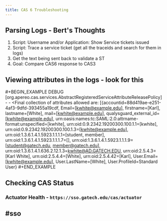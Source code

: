 ```yaml
---
title: CAS 6 Troubleshooting
---
```


## Parsing Logs - Bert's Thoughts
1. Script: Username and/or Application: Show Service tickets issued
2. Script: Trace a service ticket (get all the traceids and search for them in logs)
3. Get the text being sent back to validate a ST
4. Goal: Compare CAS6 response to CAS3
## Viewing attributes in the logs - look for this
#+BEGIN_EXAMPLE
DEBUG [org.apereo.cas.services.AbstractRegisteredServiceAttributeReleasePolicy] -  - <Final collection of attributes allowed are: [{​​accountid=88d419ae-e251-4af3-9dfd-393455a19cdf, Email=[kwhite@example.edu], firstname=[Karl], lastname=[White], mail=[kwhite@example.edu], qualysguard_external_id=[kwhite@example.edu], urn:oasis:names:tc:SAML:2.0:attrname-format:unspecified=[kwhite], urn:oid:0.9.2342.19200300.100.1.1=[kwhite], urn:oid:0.9.2342.19200300.100.1.3=[kwhite@example.edu], urn:oid:1.3.6.1.4.1.5923.1.1.1.1=[student, member], urn:oid:1.3.6.1.4.1.5923.1.1.1.7=[], urn:oid:1.3.6.1.4.1.5923.1.1.1.9=[student@gatech.edu, member@gatech.edu], urn:oid:1.3.6.1.4.1.636.2.12.1.3=kwhite@AD.GATECH.EDU, urn:oid:2.5.4.3=[Karl White], urn:oid:2.5.4.4=[White], urn:oid:2.5.4.42=[Karl], User.Email=[kwhite@example.edu], User.LastName=[White], User.ProfileId=Standard User}
#+END_EXAMPLE
## Checking CAS Status
### Actuator Health - `https://sso.gatech.edu/cas/actuator`
## #sso
